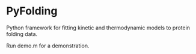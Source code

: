 PyFolding
=========

Python framework for fitting kinetic and thermodynamic models to protein folding data.

Run demo.m for a demonstration.
